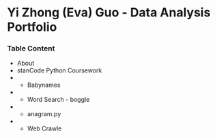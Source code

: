 # Yi Zhong (Eva) Guo - Data Analysis Portfolio 

### Table Content
* About
* stanCode Python Coursework
* * Babynames
* * Word Search - boggle
* * anagram.py
* * Web Crawle
